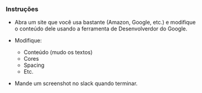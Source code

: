 ### Instruções

* Abra um site que você usa bastante (Amazon, Google, etc.) e modifique o conteúdo dele usando a ferramenta de Desenvolverdor do Google.

* Modifique:
  * Conteúdo (mudo os textos)
  * Cores
  * Spacing
  * Etc.

* Mande um screenshot no slack quando terminar.
